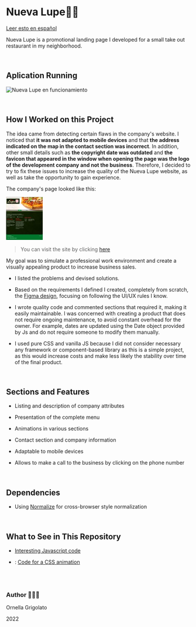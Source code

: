 # Nueva Lupe🍔🍴

[Leer esto en español](https://github.com/OrnellaGrigolato/nueva_lupe/blob/main/README.md)

Nueva Lupe is a promotional landing page I developed for a small take out restaurant in my neighborhood.   

<br/>

## Aplication Running

![Nueva Lupe en funcionamiento](https://github.com/OrnellaGrigolato/nueva_lupe/blob/main/NuevaLupe_Running.gif)

<br/>

## How I Worked on this Project

The idea came from detecting certain flaws in the company's website. I noticed that **it was not adapted to mobile devices** and that **the address indicated on the map in the contact section was incorrect**. In addition, other small details such as **the copyright date was outdated** and **the favicon that appeared in the window when opening the page was the logo of the development company and not the business**. Therefore, I decided to try to fix these issues to increase the quality of the Nueva Lupe website, as well as take the opportunity to gain experience.

The company's page looked like this:

![Nueva Lupe's previous site](https://github.com/OrnellaGrigolato/nueva_lupe/blob/main/img/Sitio_web_anterior.jpg)

> You can visit the site by clicking [here](http://web.archive.org/web/20180818164144/http://www.nuevalupe.com/)

My goal was to simulate a professional work environment and create a visually appealing product to increase business sales.

- I listed the problems and devised solutions.

- Based on the requirements I defined I created, completely from scratch, the [Figma design](https://www.figma.com/file/2HVDDd4tyzGWD810yg7ITA/Nueva-Lupe), focusing on following the UI/UX rules I know.

- I wrote quality code and commented sections that required it, making it easily maintainable. I was concerned with creating a product that does not require ongoing maintenance, to avoid constant overhead for the owner. For example, dates are updated using the Date object provided by Js and do not require someone to modify them manually.

- I used pure CSS and vanilla JS because I did not consider necessary any framework or component-based library as this is a simple project, as this would increase costs and make less likely the stability over time of the final product.



<br/>

## Sections and Features

- Listing and description of company attributes 

- Presentation of the complete menu 

- Animations in various sections

- Contact section and company information

- Adaptable to mobile devices

- Allows to make a call to the business by clicking on the phone number 

<br/>

## Dependencies

- Using [Normalize](https://necolas.github.io/normalize.css/) for cross-browser style normalization

<br />

## What to See in This Repository 

-  [Interesting Javascript code](https://github.com/OrnellaGrigolato/nueva_lupe/blob/f76cf89b5fe7db504ee8051d8ede256e6d34ba84/app.js#L63)

- : [Code for a CSS animation](https://github.com/OrnellaGrigolato/nueva_lupe/blob/f76cf89b5fe7db504ee8051d8ede256e6d34ba84/css.css#L273)

<br />
<br />

### Author 🙋🏻‍♀️

Ornella Grigolato

2022
